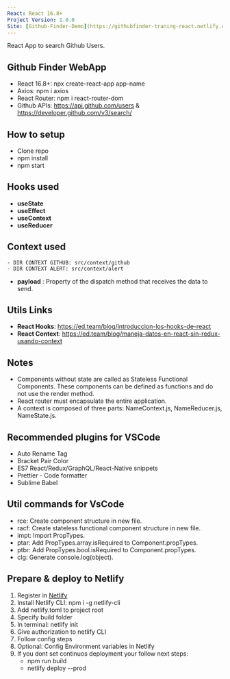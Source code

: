 ```yaml
---
React: React 16.8+
Project Version: 1.0.0
Site: [Github-Finder-Demo](https://githubfinder-traning-react.netlify.com/)
---
```


React App to search Github Users.

## Github Finder WebApp

* React 16.8+: npx create-react-app  app-name
* Axios: npm i axios
* React Router: npm i react-router-dom
* Github APIs: https://api.github.com/users & https://developer.github.com/v3/search/

## How to setup

* Clone repo
* npm install
* npm start

## Hooks used
* **useState**
* **useEffect**
* **useContext**
* **useReducer**

## Context used
    - DIR CONTEXT GITHUB: src/context/github
    - DIR CONTEXT ALERT: src/context/alert
* **payload** : Property of the dispatch method that receives the data to send.


## Utils Links

* **React Hooks**: https://ed.team/blog/introduccion-los-hooks-de-react
* **React Context**: https://ed.team/blog/maneja-datos-en-react-sin-redux-usando-context

## Notes

* Components without state are called as Stateless Functional Components. These components can be defined as functions and do not use the render method.
* React router must encapsulate the entire application.
* A context is composed of three parts: NameContext.js, NameReducer.js, NameState.js.

## Recommended plugins for VSCode

* Auto Rename Tag
* Bracket Pair Color
* ES7 React/Redux/GraphQL/React-Native snippets
* Prettier - Code formatter
* Sublime Babel

## Util commands for VsCode

* rce: Create component structure in new file.
* racf: Create stateless functional component structure in new file.
* impt: Import PropTypes.
* ptar: Add PropTypes.array.isRequired to Component.propTypes.
* ptbr: Add PropTypes.bool.isRequired to Component.propTypes.
* clg: Generate console.log(object).

## Prepare & deploy to Netlify
1. Register in [Netlify](https://www.netlify.com/)
2. Install Netlify CLI: npm i -g netlify-cli
3. Add netlify.toml to project root
4. Specify build folder
5. In terminal: netlify init
6. Give authorization to netlify CLI
7. Follow config steps
8. Optional: Config Environment variables in Netlify
9. If you dont set continuos deployment your follow next steps:
    - npm run build
    - netlify deploy --prod
